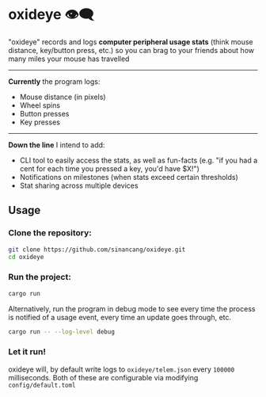 # oxideye 👁️‍🗨️

"oxideye" records and logs **computer peripheral usage stats** (think mouse distance, key/button press, etc.) so you can brag to your friends about how many miles your mouse has travelled

---
**Currently** the program logs:
- Mouse distance (in pixels)
- Wheel spins
- Button presses
- Key presses

---
**Down the line** I intend to add:
- CLI tool to easily access the stats, as well as fun-facts (e.g. "if you had a cent for each time you pressed a key, you'd have $X!")
- Notifications on milestones (when stats exceed certain thresholds)
- Stat sharing across multiple devices

## Usage

### Clone the repository:
```bash
git clone https://github.com/sinancang/oxideye.git
cd oxideye
```

### Run the project:
```bash
cargo run
```

Alternatively, run the program in debug mode to see every time the process is notified of a usage event, every time an update goes through, etc.
```bash
cargo run -- --log-level debug
```

### Let it run!
oxideye will, by default write logs to `oxideye/telem.json` every `100000` milliseconds. Both of these are configurable via modifying `config/default.toml`
